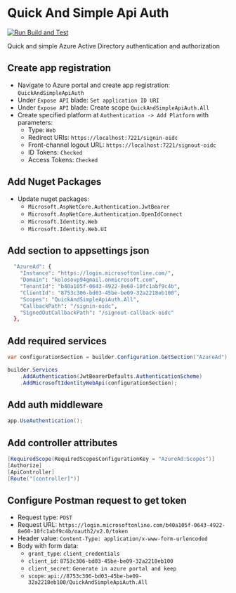 # Quick And Simple Api Auth

[![Run Build and Test](https://github.com/kolosovpetro/QuickAndSimpleApiAuth/actions/workflows/run-build-and-test-dotnet.yml/badge.svg)](https://github.com/kolosovpetro/QuickAndSimpleApiAuth/actions/workflows/run-build-and-test-dotnet.yml)

Quick and simple Azure Active Directory authentication and authorization

## Create app registration

- Navigate to Azure portal and create app registration: `QuickAndSimpleApiAuth`
- Under `Expose API` blade: `Set application ID URI`
- Under `Expose API` blade: Create scope `QuickAndSimpleApiAuth.All`
- Create specified platform at `Authentication -> Add Platform` with parameters:
    - Type: `Web`
    - Redirect URIs: `https://localhost:7221/signin-oidc`
    - Front-channel logout URL: `https://localhost:7221/signout-oidc`
    - ID Tokens: `Checked`
    - Access Tokens: `Checked`

## Add Nuget Packages

- Update nuget packages:
    - `Microsoft.AspNetCore.Authentication.JwtBearer`
    - `Microsoft.AspNetCore.Authentication.OpenIdConnect`
    - `Microsoft.Identity.Web`
    - `Microsoft.Identity.Web.UI`

## Add section to appsettings json

```bash
  "AzureAd": {
    "Instance": "https://login.microsoftonline.com/",
    "Domain": "kolosovp94gmail.onmicrosoft.com",
    "TenantId": "b40a105f-0643-4922-8e60-10fc1abf9c4b",
    "ClientId": "8753c306-bd03-45be-be09-32a2218eb100",
    "Scopes": "QuickAndSimpleApiAuth.All",
    "CallbackPath": "/signin-oidc",
    "SignedOutCallbackPath": "/signout-callback-oidc"
  },
```

## Add required services

```csharp
var configurationSection = builder.Configuration.GetSection("AzureAd");

builder.Services
    .AddAuthentication(JwtBearerDefaults.AuthenticationScheme)
    .AddMicrosoftIdentityWebApi(configurationSection);
```

## Add auth middleware

```csharp
app.UseAuthentication();
```

## Add controller attributes

```csharp
[RequiredScope(RequiredScopesConfigurationKey = "AzureAd:Scopes")]
[Authorize]
[ApiController]
[Route("[controller]")]
```

## Configure Postman request to get token

- Request type: `POST`
- Request URL: `https://login.microsoftonline.com/b40a105f-0643-4922-8e60-10fc1abf9c4b/oauth2/v2.0/token`
- Header value: `Content-Type: application/x-www-form-urlencoded`
- Body with form data:
    - `grant_type`: `client_credentials`
    - `client_id`: `8753c306-bd03-45be-be09-32a2218eb100`
    - `client_secret`: `Generate in azure portal and keep`
    - `scope`: `api://8753c306-bd03-45be-be09-32a2218eb100/QuickAndSimpleApiAuth.All`